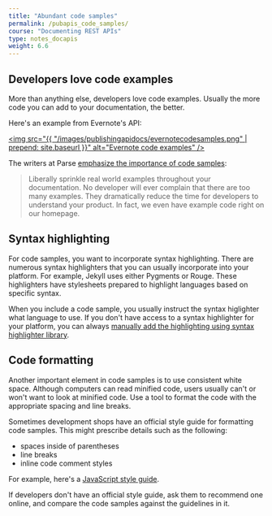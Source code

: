 ```yaml
---
title: "Abundant code samples"
permalink: /pubapis_code_samples/
course: "Documenting REST APIs"
type: notes_docapis
weight: 6.6
---
```


## Developers love code examples
More than anything else, developers love code examples. Usually the more code you can add to your documentation, the better. 

Here's an example from Evernote's API: 

<a href="https://dev.evernote.com/doc/articles/note-sharing.php"><img src="{{ "/images/publishingapidocs/evernotecodesamples.png" | prepend: site.baseurl }}" alt="Evernote code examples" /></a>

The writers at Parse [emphasize the importance of code samples](http://blog.parse.com/learn/engineering/designing-great-api-docs/):

>Liberally sprinkle real world examples throughout your documentation. No developer will ever complain that there are too many examples. They dramatically reduce the time for developers to understand your product. In fact, we even have example code right on our homepage.

## Syntax highlighting

For code samples, you want to incorporate syntax highlighting. There are numerous syntax highlighters that you can usually incorporate into your platform. For example, Jekyll uses either Pygments or Rouge. These highlighters have stylesheets prepared to highlight languages based on specific syntax. 

When you include a code sample, you usually instruct the syntax higlighter what language to use. If you don't have access to a syntax highlighter for your platform, you can always [manually add the highlighting using syntax highlighter library](http://code.tutsplus.com/tutorials/quick-tip-how-to-add-syntax-highlighting-to-any-project--net-21099).

## Code formatting

Another important element in code samples is to use consistent white space. Although computers can read minified code, users usually can't or won't want to look at minified code. Use a tool to format the code with the appropriate spacing and line breaks.

Sometimes development shops have an official style guide for formatting code samples. This might prescribe details such as the following:

* spaces inside of parentheses
* line breaks
* inline code comment styles

For example, here's a [JavaScript style guide](http://google.github.io/styleguide/javascriptguide.xml).

If developers don't have an official style guide, ask them to recommend one online, and compare the code samples against the guidelines in it.